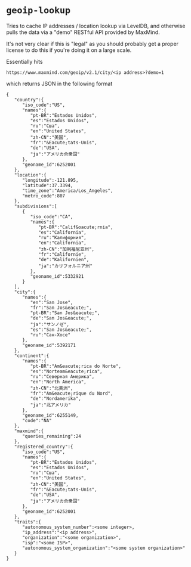 # `geoip-lookup`

Tries to cache IP addresses / location lookup via LevelDB, and otherwise pulls the data via a "demo" RESTful API provided by MaxMind.

It's not very clear if this is "legal" as you should probably get a proper license to do this if you're doing it on a large scale.

Essentially hits 

	https://www.maxmind.com/geoip/v2.1/city/<ip address>?demo=1

which returns JSON in the following format

	{
	   "country":{
	      "iso_code":"US",
	      "names":{
	         "pt-BR":"Estados Unidos",
	         "es":"Estados Unidos",
	         "ru":"Сша",
	         "en":"United States",
	         "zh-CN":"美国",
	         "fr":"&Eacute;tats-Unis",
	         "de":"USA",
	         "ja":"アメリカ合衆国"
	      },
	      "geoname_id":6252001
	   },
	   "location":{
	      "longitude":-121.895,
	      "latitude":37.3394,
	      "time_zone":"America/Los_Angeles",
	      "metro_code":807
	   },
	   "subdivisions":[
	      {
	         "iso_code":"CA",
	         "names":{
	            "pt-BR":"Calif&oacute;rnia",
	            "es":"California",
	            "ru":"Калифорния",
	            "en":"California",
	            "zh-CN":"加利福尼亚州",
	            "fr":"Californie",
	            "de":"Kalifornien",
	            "ja":"カリフォルニア州"
	         },
	         "geoname_id":5332921
	      }
	   ],
	   "city":{
	      "names":{
	         "en":"San Jose",
	         "fr":"San Jos&eacute;",
	         "pt-BR":"San Jos&eacute;",
	         "de":"San Jos&eacute;",
	         "ja":"サンノゼ",
	         "es":"San Jos&eacute;",
	         "ru":"Сан-Хосе"
	      },
	      "geoname_id":5392171
	   },
	   "continent":{
	      "names":{
	         "pt-BR":"Am&eacute;rica do Norte",
	         "es":"Norteam&eacute;rica",
	         "ru":"Северная Америка",
	         "en":"North America",
	         "zh-CN":"北美洲",
	         "fr":"Am&eacute;rique du Nord",
	         "de":"Nordamerika",
	         "ja":"北アメリカ"
	      },
	      "geoname_id":6255149,
	      "code":"NA"
	   },
	   "maxmind":{
	      "queries_remaining":24
	   },
	   "registered_country":{
	      "iso_code":"US",
	      "names":{
	         "pt-BR":"Estados Unidos",
	         "es":"Estados Unidos",
	         "ru":"Сша",
	         "en":"United States",
	         "zh-CN":"美国",
	         "fr":"&Eacute;tats-Unis",
	         "de":"USA",
	         "ja":"アメリカ合衆国"
	      },
	      "geoname_id":6252001
	   },
	   "traits":{
	      "autonomous_system_number":<some integer>,
	      "ip_address":"<ip address>",
	      "organization":"<some organization>",
	      "isp":"<some ISP>",
	      "autonomous_system_organization":"<some system organization>"
	   }
	}


